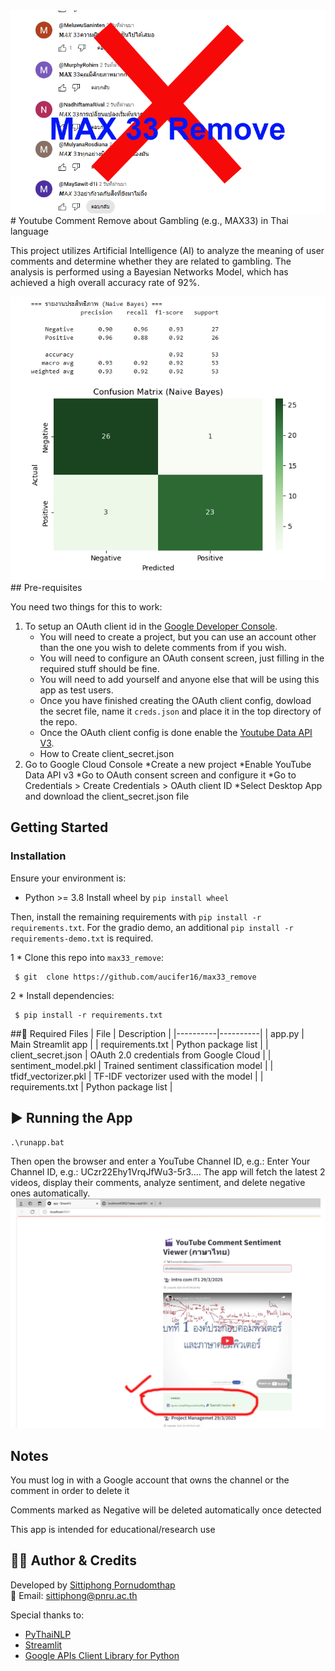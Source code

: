 <img src="removeew.png"/>
# Youtube Comment Remove about Gambling (e.g., MAX33) in Thai language

This project utilizes Artificial Intelligence (AI) to analyze the meaning of user comments and determine whether they are related to gambling. The analysis is performed using a Bayesian Networks Model, which has achieved a high overall accuracy rate of 92%.


<img src="matirx.png"/>
## Pre-requisites

You need two things for this to work:

1. To setup an OAuth client id in the [Google Developer Console](https://console.cloud.google.com/apis/credentials).
    * You will need to create a project, but you can use an account other than the one you wish to delete comments from if you wish.
    * You will need to configure an OAuth consent screen, just filling in the required stuff should be fine.
    * You will need to add yourself and anyone else that will be using this app as test users.
    * Once you have finished creating the OAuth client config, dowload the secret file, name it `creds.json` and place it in the top directory of the repo.
    * Once the OAuth client config is done enable the [Youtube Data API V3](https://console.cloud.google.com/apis/library/youtube.googleapis.com).
    * How to Create client_secret.json
2. Go to Google Cloud Console
    *Create a new project
    *Enable YouTube Data API v3
    *Go to OAuth consent screen and configure it
    *Go to Credentials > Create Credentials > OAuth client ID
    *Select Desktop App and download the client_secret.json file
## Getting Started

### Installation
Ensure your environment is:
- Python >= 3.8
  Install wheel by `pip install wheel`

Then, install the remaining requirements with `pip install -r requirements.txt`.
For the gradio demo, an additional `pip install -r requirements-demo.txt` is required.


1   * Clone this repo into ```max33_remove```:
 ```shell
  $ git  clone https://github.com/aucifer16/max33_remove
 ```
2 * Install dependencies:
 ```shell
  $ pip install -r requirements.txt
 ```
##📁 Required Files
| File | Description | 
|----------|----------|
| app.py    | Main Streamlit app    | 
| requirements.txt   | Python package list  |
| client_secret.json    | OAuth 2.0 credentials from Google Cloud   | 
| sentiment_model.pkl   | Trained sentiment classification model  |
| tfidf_vectorizer.pkl	    | TF-IDF vectorizer used with the model   | 
| requirements.txt   | Python package list  |
## ▶️ Running the App
 ```shell
 .\runapp.bat
 ```
Then open the browser and enter a YouTube Channel ID, e.g.:
Enter Your Channel ID, e.g.: UCzr22Ehy1VrqJfWu3-5r3....
The app will fetch the latest 2 videos, display their comments, analyze sentiment, and delete negative ones automatically.
<img src="run.png"/>
##  Notes
You must log in with a Google account that owns the channel or the comment in order to delete it

Comments marked as Negative will be deleted automatically once detected

This app is intended for educational/research use
## 👨‍💻 Author & Credits

Developed by [Sittiphong Pornudomthap]([https://github.com/aucifer16/)  
📧 Email: sittiphong@pnru.ac.th 


Special thanks to:
- [PyThaiNLP](https://github.com/PyThaiNLP/pythainlp)
- [Streamlit](https://streamlit.io/)
- [Google APIs Client Library for Python](https://github.com/googleapis/google-api-python-client)
